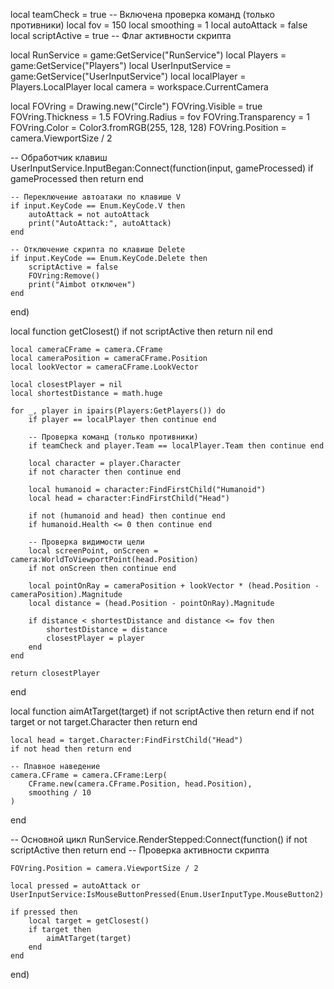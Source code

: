 local teamCheck = true -- Включена проверка команд (только противники)
local fov = 150
local smoothing = 1
local autoAttack = false
local scriptActive = true -- Флаг активности скрипта

local RunService = game:GetService("RunService")
local Players = game:GetService("Players")
local UserInputService = game:GetService("UserInputService")
local localPlayer = Players.LocalPlayer
local camera = workspace.CurrentCamera

local FOVring = Drawing.new("Circle")
FOVring.Visible = true
FOVring.Thickness = 1.5
FOVring.Radius = fov
FOVring.Transparency = 1
FOVring.Color = Color3.fromRGB(255, 128, 128)
FOVring.Position = camera.ViewportSize / 2

-- Обработчик клавиш
UserInputService.InputBegan:Connect(function(input, gameProcessed)
    if gameProcessed then return end
    
    -- Переключение автоатаки по клавише V
    if input.KeyCode == Enum.KeyCode.V then
        autoAttack = not autoAttack
        print("AutoAttack:", autoAttack)
    end
    
    -- Отключение скрипта по клавише Delete
    if input.KeyCode == Enum.KeyCode.Delete then
        scriptActive = false
        FOVring:Remove()
        print("Aimbot отключен")
    end
end)

local function getClosest()
    if not scriptActive then return nil end
    
    local cameraCFrame = camera.CFrame
    local cameraPosition = cameraCFrame.Position
    local lookVector = cameraCFrame.LookVector
    
    local closestPlayer = nil
    local shortestDistance = math.huge
    
    for _, player in ipairs(Players:GetPlayers()) do
        if player == localPlayer then continue end
        
        -- Проверка команд (только противники)
        if teamCheck and player.Team == localPlayer.Team then continue end
        
        local character = player.Character
        if not character then continue end
        
        local humanoid = character:FindFirstChild("Humanoid")
        local head = character:FindFirstChild("Head")
        
        if not (humanoid and head) then continue end
        if humanoid.Health <= 0 then continue end
        
        -- Проверка видимости цели
        local screenPoint, onScreen = camera:WorldToViewportPoint(head.Position)
        if not onScreen then continue end
        
        local pointOnRay = cameraPosition + lookVector * (head.Position - cameraPosition).Magnitude
        local distance = (head.Position - pointOnRay).Magnitude
        
        if distance < shortestDistance and distance <= fov then
            shortestDistance = distance
            closestPlayer = player
        end
    end
    
    return closestPlayer
end

local function aimAtTarget(target)
    if not scriptActive then return end
    if not target or not target.Character then return end
    
    local head = target.Character:FindFirstChild("Head")
    if not head then return end
    
    -- Плавное наведение
    camera.CFrame = camera.CFrame:Lerp(
        CFrame.new(camera.CFrame.Position, head.Position),
        smoothing / 10
    )
end

-- Основной цикл
RunService.RenderStepped:Connect(function()
    if not scriptActive then return end -- Проверка активности скрипта
    
    FOVring.Position = camera.ViewportSize / 2
    
    local pressed = autoAttack or UserInputService:IsMouseButtonPressed(Enum.UserInputType.MouseButton2)
    
    if pressed then
        local target = getClosest()
        if target then
            aimAtTarget(target)
        end
    end
end)
